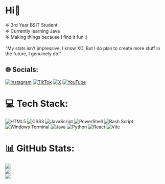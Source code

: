<!--
**watusiyaaa/watusiyaaa** is a ✨ _special_ ✨ repository because its `README.md` (this file) appears on your GitHub profile. -->

# Hi👋
𖤐 3rd Year BSIT Student<br>𖤐 Currently learning Java<br>𖤐 Making things because I find it fun :)<br><br>"My stats isn't impressive, I know XD. But I do plan to create more stuff in the future, I genuinely do."


## 🌐 Socials:
[![Instagram](https://img.shields.io/badge/Instagram-%23E4405F.svg?logo=Instagram&logoColor=white)](https://instagram.com/https://www.instagram.com/watusiyaaa/) [![TikTok](https://img.shields.io/badge/TikTok-%23000000.svg?logo=TikTok&logoColor=white)](https://tiktok.com/@watusiyaaa) [![X](https://img.shields.io/badge/X-black.svg?logo=X&logoColor=white)](https://x.com/https://x.com/Itsjeanne_8) [![YouTube](https://img.shields.io/badge/YouTube-%23FF0000.svg?logo=YouTube&logoColor=white)](https://youtube.com/@@Jinnnn_8) 

# 💻 Tech Stack:
![HTML5](https://img.shields.io/badge/html5-%23E34F26.svg?style=flat-square&logo=html5&logoColor=white) ![CSS3](https://img.shields.io/badge/css3-%231572B6.svg?style=flat-square&logo=css3&logoColor=white) ![JavaScript](https://img.shields.io/badge/javascript-%23323330.svg?style=flat-square&logo=javascript&logoColor=%23F7DF1E) ![PowerShell](https://img.shields.io/badge/PowerShell-%235391FE.svg?style=flat-square&logo=powershell&logoColor=white) ![Bash Script](https://img.shields.io/badge/bash_script-%23121011.svg?style=flat-square&logo=gnu-bash&logoColor=white) ![Windows Terminal](https://img.shields.io/badge/Windows%20Terminal-%234D4D4D.svg?style=flat-square&logo=windows-terminal&logoColor=white) ![Java](https://img.shields.io/badge/java-%23ED8B00.svg?style=flat-square&logo=openjdk&logoColor=white) ![Python](https://img.shields.io/badge/python-3670A0?style=flat-square&logo=python&logoColor=ffdd54) ![React](https://img.shields.io/badge/react-%2320232a.svg?style=flat-square&logo=react&logoColor=%2361DAFB) ![Vite](https://img.shields.io/badge/vite-%23646CFF.svg?style=flat-square&logo=vite&logoColor=white)
# 📊 GitHub Stats:
![](https://github-readme-stats.vercel.app/api?username=watusiyaaa&theme=onedark&hide_border=false&include_all_commits=true&count_private=false)<br/>
![](https://nirzak-streak-stats.vercel.app/?user=watusiyaaa&theme=onedark&hide_border=false)<br/>
![](https://github-readme-stats.vercel.app/api/top-langs/?username=watusiyaaa&theme=onedark&hide_border=false&include_all_commits=true&count_private=false&layout=compact)
